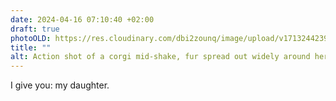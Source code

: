 ```yaml
---
date: 2024-04-16 07:10:40 +02:00
draft: true
photoOLD: https://res.cloudinary.com/dbi2zounq/image/upload/v1713244239/cvpwywtsnpiouuyvqxae.jpg
title: ""
alt: Action shot of a corgi mid-shake, fur spread out widely around her body, and a face that looks like it's caught in a hurricane.
---
```


I give you: my daughter.
